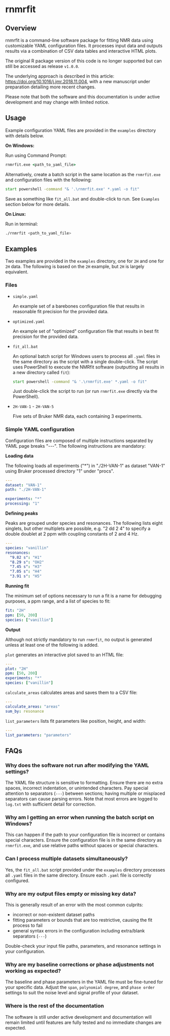 # rnmrfit


## Overview

rnmrfit is a command-line software package for fitting NMR data using customizable YAML configuration files. It processes input data and outputs results via a combination of CSV data tables and interactive HTML plots.

The original R package version of this code is no longer supported but can still be accessed as release `v1.0.0`.

The underlying approach is described in this article: https://doi.org/10.1016/j.jmr.2018.11.004, with a new manuscript under preparation detailing more recent changes.

Please note that both the software and this documentation is under active development and may change with limited notice.

## Usage

Example configuration YAML files are provided in the `examples` directory with details below.
  
**On Windows:**

Run using Command Prompt:

```cmd
rnmrfit.exe <path_to_yaml_file>
```

Alternatively, create a batch script in the same location as the `rnmrfit.exe` and configuration files with the following:

```bat
start powershell -command "& '.\rnmrfit.exe' *.yaml -o fit"
```

Save as something like `fit_all.bat` and double-click to run. See `Examples` section below for more details.

**On Linux:**
 
Run in terminal:

```bash
./rnmrfit <path_to_yaml_file>
```


## Examples 

Two examples are provided in the `examples` directory, one for `2H` and one for `2H` data. The following is based on the `2H` example, but `2H` is largely equivalent.


### Files
  
- `simple.yaml`

    An example set of a barebones configuration file that results in reasonable fit precision for the provided data.

- `optimized.yaml`

    An example set of "optimized" configuration file that results in best fit precision for the provided data.

- `fit_all.bat`
  
    An optional batch script for Windows users to process all `.yaml` files in the same directory as the script with a single double-click. The script uses PowerShell to execute the NMRfit software (outputting all results in a new directory called `fit`):
  
    ```bat
    start powershell -command "& '.\rnmrfit.exe' *.yaml -o fit"
    ```

    Just double-click the script to run (or run `rnmrfit.exe` directly via the PowerShell).

- `2H-VAN-1` - `2H-VAN-5`

    Five sets of Bruker NMR data, each containing 3 experiments.

### Simple YAML configuration

Configuration files are composed of multiple instructions separated by YAML page breaks "---". The following instructions are mandatory:

**Loading data**

The following loads all experiments ("*") in "./2H-VAN-1" as dataset "VAN-1" using Bruker processed directory "1" under "procs".

```yaml
---
dataset: "VAN-1"
path: "./2H-VAN-1"

experiments: "*"
processing: "1"
```

**Defining peaks**

Peaks are grouped under species and resonances. The following lists eight singlets, but other multiplets are possible, e.g. "2 dd 2 4" to specify a double doublet at 2 ppm with coupling constants of 2 and 4 Hz.

```yaml
---
species: "vanillin"
resonances:
  "9.82 s": "H1"
  "8.29 s": "OH2"
  "7.45 s": "H3"
  "7.05 s": "H4"
  "3.91 s": "H5"
```

**Running fit**

The minimum set of options necessary to run a fit is a name for debugging purposes, a ppm range, and a list of species to fit:

```yaml
fit: "2H"
ppm: [50, 200]
species: ["vanillin"]
```

**Output**

Although not strictly mandatory to run `rnmrfit`, no output is generated unless at least one of the following is added.

`plot` generates an interactive plot saved to an HTML file:

```yaml
---
plot: "2H"
ppm: [50, 200]
experiments: "*"
species: ["vanillin"]
```

`calculate_areas` calculates areas and saves them to a CSV file:

```yaml
---
calculate_areas: "areas"
sum_by: resonance
```

`list_parameters` lists fit parameters like position, height, and width:

```yaml
---
list_parameters: "parameters"
```

## FAQs

### Why does the software not run after modifying the YAML settings?
The YAML file structure is sensitive to formatting. Ensure there are no extra spaces, incorrect indentation, or unintended characters. Pay special attention to separators (`---`) between sections; having multiple or misplaced separators can cause parsing errors. Note that most errors are logged to `log.txt` with sufficient detail for correction.


### Why am I getting an error when running the batch script on Windows?
This can happen if the path to your configuration file is incorrect or contains special characters. Ensure the configuration file is in the same directory as `rnmrfit.exe`, and use relative paths without spaces or special characters.


### Can I process multiple datasets simultaneously?
Yes, the `fit_all.bat` script provided under the `examples` directory processes all `.yaml` files in the same directory. Ensure each `.yaml` file is correctly configured.


### Why are my output files empty or missing key data?
This is generally result of an error with the most common culprits:
- incorrect or non-existent dataset paths
- fitting parameters or bounds that are too restrictive, causing the fit process to fail
- general syntax errors in the configuration including extra/blank separators (`---`)

Double-check your input file paths, parameters, and resonance settings in your configuration.


### Why are my baseline corrections or phase adjustments not working as expected?
The baseline and phase parameters in the YAML file must be fine-tuned for your specific data. Adjust the `span`, `polynomial degree`, and `phase order` settings to suit the noise level and signal profile of your dataset. 


### Where is the rest of the documentation
The software is still under active development and documentation will remain limited until features are fully tested and no immediate changes are expected.

